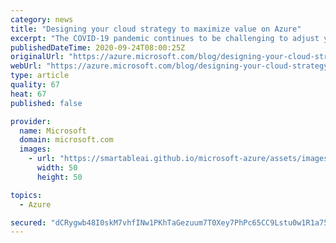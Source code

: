 ```yaml
---
category: news
title: "Designing your cloud strategy to maximize value on Azure"
excerpt: "The COVID-19 pandemic continues to be challenging to adjust your business strategies to maintain productive operations and processes. You need new ways to increase efficiencies, optimize costs, and adopt new technologies at a faster rate. Your digital transformation is more critical than ever, in these"
publishedDateTime: 2020-09-24T08:00:25Z
originalUrl: "https://azure.microsoft.com/blog/designing-your-cloud-strategy-to-maximize-value-on-azure/"
webUrl: "https://azure.microsoft.com/blog/designing-your-cloud-strategy-to-maximize-value-on-azure/"
type: article
quality: 67
heat: 67
published: false

provider:
  name: Microsoft
  domain: microsoft.com
  images:
    - url: "https://smartableai.github.io/microsoft-azure/assets/images/organizations/microsoft.com-50x50.jpg"
      width: 50
      height: 50

topics:
  - Azure

secured: "dCRygwb48I0skM7vhfINw1PKhTaGezuum7T0Xey7PhPc65CC9Lstu0w1R1a75EAlK6S5RBUGpC0StgN2uK0uRSY7g9eCJ6ba22Dw8F/7FbQ46U/pLKhkYjZI/E/wSTgtDR3/PK3wsn/+SOSBq1SqNvgABy6WEA7GrNlhsHg/9BQ65NgLvQOzZIyUs7RPUNBpbiswSIRhqURLMxYzNoTazljTiuACgfixNS0zDS8s6V0eruowhDPXNUs4R02WLFjv9ZkDERfscgM1tVdz9KuDbIYQRL/HxMkvkKCmvwBqm53UGG5aD9ACQmyC3pn2PRg1SNfL9TjwauI5T+S51u/HOcLDd3JEUQRuCzSkOOP4Yqs=;cnGSrLIXaA9ZoO5kr8bu6w=="
---
```



